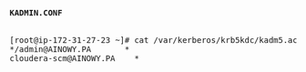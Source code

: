 <pre>

<b>KADMIN.CONF</b>


[root@ip-172-31-27-23 ~]# cat /var/kerberos/krb5kdc/kadm5.acl
*/admin@AINOWY.PA       *
cloudera-scm@AINOWY.PA    *

</pre>
